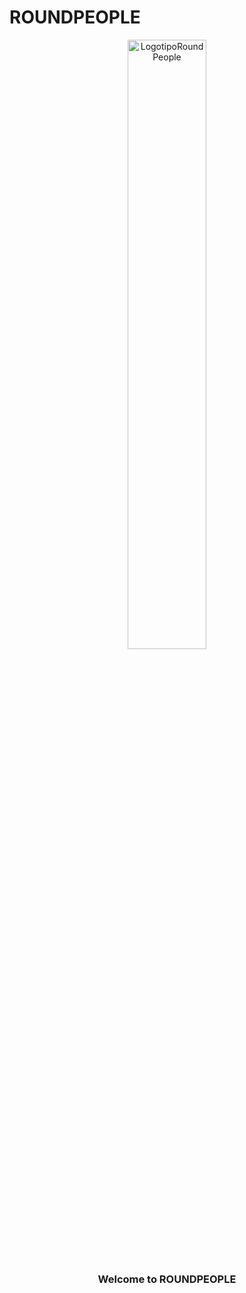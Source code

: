 # ROUNDPEOPLE
<div align="center">
  <a>
    <img src=" " alt="LogotipoRoundPeople" width="50%">
  </a>
  <h3 align="center"> Welcome to ROUNDPEOPLE </h3>
</div>
